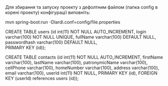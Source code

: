  Для збирання та запуску проекту з дефолтним файлом
 (папка config в корені проекту) конфігурації виповніть:

 mvn spring-boot:run -Dlardi.conf=config/file.properties





CREATE TABLE users (id int(11) NOT NULL AUTO_INCREMENT, 
					login varchar(100) NOT NULL UNIQUE, 
					fullName varchar(100) DEFAULT NULL, 
					passwordhash varchar(100) DEFAULT NULL,                         
					PRIMARY KEY (id));

CREATE TABLE contacts (id int(11) NOT NULL AUTO_INCREMENT, 
					   firstName varchar(100), 
					   lastName varchar(100), 
					   patronymicName varchar(100),
					   cellPhone varchar(100),
					   homeNumber varchar(100),
					   address varchar(100),
					   email varchar(100),
                       userId int(11) NOT NULL, 
					   PRIMARY KEY (id),
					   FOREIGN KEY (userId) references users (id));